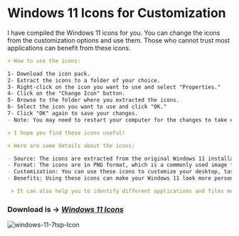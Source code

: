 # Windows 11 Icons for Customization

I have compiled the Windows 11 icons for you. You can change the icons from the customization options and use them. Those who cannot trust most applications can benefit from these icons.


```markdown
> How to use the icons:

1- Download the icon pack.
2- Extract the icons to a folder of your choice.
3- Right-click on the icon you want to use and select "Properties."
4- Click on the "Change Icon" button.
5- Browse to the folder where you extracted the icons.
6- Select the icon you want to use and click "OK."
7- Click "OK" again to save your changes.
- Note: You may need to restart your computer for the changes to take effect.

> I hope you find these icons useful!
```

```markdown
> Here are some details about the icons;

- Source: The icons are extracted from the original Windows 11 installation files.
- Format: The icons are in PNG format, which is a commonly used image format.
- Customization: You can use these icons to customize your desktop, taskbar, folders, and files.
- Benefits: Using these icons can make your Windows 11 look more personalized and unique.

 > It can also help you to identify different applications and files more easily. 
```

### **Download is -> _[Windows 11 Icons](https://github.com/nowte/windows-11-icons/releases/tag/0.2.1)_**

![windows-11-7tsp-Icon](https://github.com/nowte/windows-11-icons/assets/138712109/b9800446-fcc7-495e-a482-a22969ce51aa)

